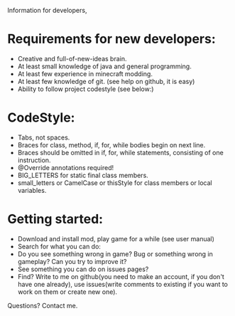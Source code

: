 Information for developers,

Requirements for new developers:
==================================
* Creative and full-of-new-ideas brain.
* At least small knowledge of java and general programming.
* At least few experience in minecraft modding.
* At least few knowledge of git. (see help on github, it is easy)
* Ability to follow project codestyle (see below:)


CodeStyle:
===========
* Tabs, not spaces.
* Braces for class, method, if, for, while bodies begin on next line.
* Braces should be omitted in  if, for, while statements, consisting of one instruction.
* @Override annotations required!
* BIG_LETTERS for static final class members.
* small_letters or CamelCase or thisStyle for class members or local variables.

Getting started:
=================
* Download and install mod, play game for a while (see user manual)
* Search for what you can do:
* Do you see something wrong in game? Bug or something wrong in gameplay? Can you try to improve it?
* See something you can do on issues pages?
* Find? Write to me on github(you need to make an account, if you don't have one already), use issues(write comments to existing if you want to work on them or create new one).

Questions? Contact me.
